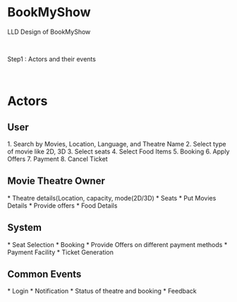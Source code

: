 # BookMyShow
LLD Design of BookMyShow <p>&nbsp;</p>
 Step1 : Actors and their events<p>&nbsp;</p>
 <h1>Actors</h1>

<h2>User</h2>
1. Search by Movies, Location, Language, and Theatre Name
2. Select type of movie like 2D, 3D
3. Select seats
4. Select Food Items
5. Booking
6. Apply Offers
7. Payment
8. Cancel Ticket


<h2>Movie Theatre Owner</h2>
* Theatre details(Location, capacity, mode(2D/3D)  
* Seats
* Put Movies Details
* Provide offers
* Food Details


<h2>System</h2>
* Seat Selection 
* Booking
* Provide Offers on different payment methods
* Payment Facility
* Ticket Generation


<h2>Common Events</h2>
* Login
* Notification
* Status of theatre and booking
* Feedback

